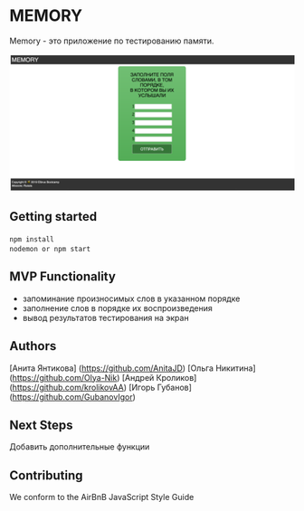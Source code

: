# MEMORY
Memory - это приложение по тестированию памяти.

![image_1](image_1.png)

## Getting started
```npm install``` <br>
```nodemon or npm start```

## MVP Functionality
- запоминание произносимых слов в указанном порядке
- заполнение слов в порядке их воспроизведения
- вывод результатов тестирования на экран

## Authors
[Анита Янтикова] (https://github.com/AnitaJD)
[Ольга Никитина] (https://github.com/Olya-Nik)
[Андрей Кроликов] (https://github.com/krolikovAA)
[Игорь Губанов] (https://github.com/GubanovIgor)

## Next Steps
Добавить дополнительные функции

## Contributing
We conform to the AirBnB JavaScript Style Guide

